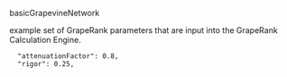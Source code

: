 
basicGrapevineNetwork

example set of GrapeRank parameters that are input into the GrapeRank Calculation Engine.

```
  "attenuationFactor": 0.8,
  "rigor": 0.25,
```
